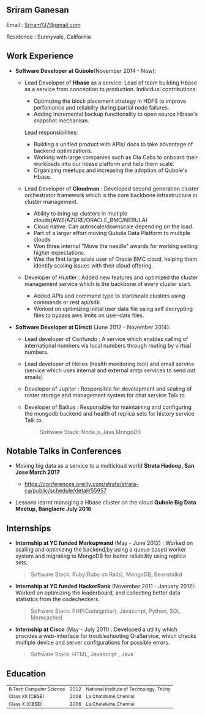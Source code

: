 Sriram Ganesan
--------------
Email         : Sriram137@gmail.com

Residence     : Sunnyvale, California

Work Experience
------------------

* **Software Developer at Qubole**(November 2014 - Now):
  * Lead Developer of **Hbase** as a service: Lead of team building Hbase as a service from conception to production.
    Individual contributions:
      * Optimizing the block placement strategy in HDFS to improve perfomance and reliabilty during partial node failures.
      * Adding Incremental backup functionality to open source Hbase's snapshot mechanism.
      
    Lead responsibilities:
      * Building a unified product with APIs/ docs to take advantage of backend optimizations.
      * Working with large companies such as Ola Cabs to onboard their workloads into our hbase platform and help them scale.
      * Organizing meetups and increasing the adoption of Qubole's Hbase.

  * Lead Developer of **Cloudman** : Developed second generation cluster orchestrator framework which is the core backbone infrastructure in cluster management.
      * Ability to bring up clusters in multiple clouds(AWS/AZURE/ORACLE_BMC/NEBULA)
      * Cloud native. Can autoscale/downscale depending on the load.
      * Part of a larger effort moving Qubole Data Platform to multiple clouds
      * Won three internal "Move the needle" awards for working setting higher expectations.
      * Was the first large scale user of Oracle BMC cloud, helping them identify scaling issues with their cloud offering.

  * Developer of Hustler : Added new features and optimized the cluster management service which is the backbone of every cluster start.
      * Added APIs and command type to start/scale clusters using commands or rest api/sdk.
      * Worked on optimizing initial user data file using self decrypting files to bypass aws limits on user-data files.

* **Software Developer at Directi** (June 2012 - November 2014): 
  * Lead developer of Confundo : A service which enables calling of international numbers via local numbers through routing by virtual numbers.
  * Lead developer of Helios (health monitoring tool) and email service (service which uses internal and external smtp services to send out emails)
  * Developer of Jupiter : Responsible for development and scaling of  roster storage and management system for chat service Talk.to. 
  * Developer of Batilus : Responsible for maintaining and configuring the mongodb backend and health of replica sets for history service Talk.to. 

    > Software Stack: Node.js,Java,MongoDB

Notable Talks in Conferences
-----------------------------

* Moving big data as a service to a multicloud world  **Strata Hadoop, San Jose March 2017**
  * https://conferences.oreilly.com/strata/strata-ca/public/schedule/detail/55957

* Lessons learnt managing a Hbase cluster on the cloud **Qubole Big Data Meetup, Banglaore July 2016**

Internships
--------------

* **Internship at YC funded Markupwand** (May - June 2012) : Worked on scaling and optimizing the backend,by using a queue based worker system and migrating to MongoDB for better reliability using replica sets.  

    > Software Stack: Ruby(Ruby on Rails), MongoDB, Beanstalkd

* **Internship at YC funded HackerRank** (November 2011 - January 2012): Worked on optimizing the leaderboard, and collecting better data statistics from the codecheckers.

    > Software Stack: PHP(Codeigniter), Javascript, Python, SQL, Memcached
   
* **Internship at Cisco** (May - July 2011) : Developed a utility which provides a web-interface for troubleshooting OraService, which checks multiple device and server configurations for possible errors.  

    > Software Stack: HTML, Javascript , Java

Education
------------
<table style="font-size:12px">
    <tr>
        <td>B.Tech Computer Science</td>
        <td>2012 </td>
        <td>National Institute of Technology, Trichy</td>
    </tr>
    <tr>
        <td>Class XII (CBSE)</td>
        <td>2008 </td>
        <td>La Chatelaine,Chennai</td>
    </tr>
    <tr>
        <td>Class X   (CBSE)</td>
        <td> 2006 </td>
        <td>La Chatelaine,Chennai</td>
    </tr>
</table>
